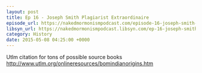 ```yaml
---
layout: post
title: Ep 16 - Joseph Smith Plagiarist Extraordinaire
episode_url: https://nakedmormonismpodcast.com/episode-16-joseph-smith-plagiarist-extraordinaire/
libsyn_url: https://nakedmormonismpodcast.libsyn.com/ep-16-joseph-smith-plagiarist-extraordinaire
category: History
date: 2015-05-08 04:25:00 +0000
---
```


Utlm citation for tons of possible source books
<http://www.utlm.org/onlineresources/bomindianorigins.htm>
